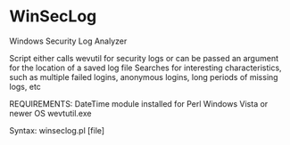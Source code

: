 WinSecLog
=========

Windows Security Log Analyzer

Script either calls wevutil for security logs or can be passed an argument for the location of a saved log file
Searches for interesting characteristics, such as multiple failed logins, anonymous logins, long periods of missing logs, etc

REQUIREMENTS:
DateTime module installed for Perl
Windows Vista or newer OS
wevtutil.exe

Syntax: winseclog.pl [file]
